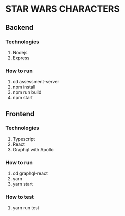 <h1>STAR WARS CHARACTERS</h1>


## Backend

### Technologies
1. Nodejs
2. Express

### How to run
1. cd assessment-server
2. npm install
3. npm run build
4. npm start


## Frontend

### Technologies
1. Typescript
2. React
3. Graphql with Apollo

### How to run

1. cd graphql-react
2. yarn
3. yarn start

### How to test

1. yarn run test
